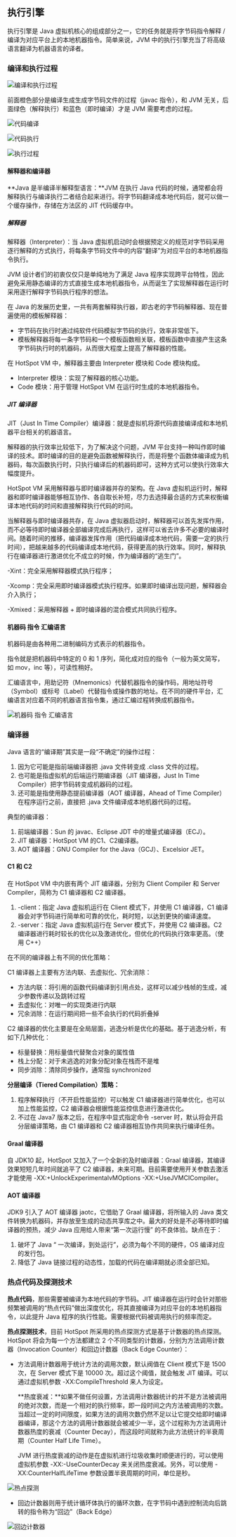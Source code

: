 ## 执行引擎

执行引擎是 Java 虚拟机核心的组成部分之一，它的任务就是将字节码指令解释 / 编译为对应平台上的本地机器指令。简单来说，JVM 中的执行引擎充当了将高级语言翻译为机器语言的译者。



### 编译和执行过程

![编译和执行过程](../images/20210124124521636.png)

前面橙色部分是编译生成生成字节码文件的过程（javac 指令），和 JVM 无关，后面绿色（解释执行）和蓝色（即时编译）才是 JVM 需要考虑的过程。

![代码编译](../images/20210124124652664.png)

![代码执行](../images/20210124124719159.png)

![执行过程](../images/20210124124745395.png)



#### 解释器和编译器

**Java 是半编译半解释型语言：**JVM 在执行 Java 代码的时候，通常都会将解释执行与编译执行二者结合起来进行。将字节码翻译成本地代码后，就可以做一个缓存操作，存储在方法区的 JIT 代码缓存中。



##### 解释器

解释器（Interpreter）：当 Java 虚拟机启动时会根据预定义的规范对字节码采用逐行解释的方式执行，将每条字节码文件中的内容“翻译”为对应平台的本地机器指令执行。

JVM 设计者们的初衷仅仅只是单纯地为了满足 Java 程序实现跨平台特性，因此避免采用静态编译的方式直接生成本地机器指令，从而诞生了实现解释器在运行时采用逐行解释字节码执行程序的想法。

在 Java 的发展历史里，一共有两套解释执行器，即古老的字节码解释器、现在普遍使用的模板解释器：

- 字节码在执行时通过纯软件代码模拟字节码的执行，效率非常低下。
- 模板解释器将每一条字节码和一个模板函数相关联，模板函数中直接产生这条字节码执行时的机器码，从而很大程度上提高了解释器的性能。

在 HotSpot VM 中，解释器主要由 Interpreter 模块和 Code 模块构成。

- Interpreter 模块：实现了解释器的核心功能。
- Code 模块：用于管理 HotSpot VM 在运行时生成的本地机器指令。



##### JIT 编译器

JIT（Just In Time Compiler）编译器：就是虚拟机将源代码直接编译成和本地机器平台相关的机器语言。

解释器的执行效率比较低下，为了解决这个问题，JVM 平台支持一种叫作即时编译的技术。即时编译的目的是避免函数被解释执行，而是将整个函数体编译成为机器码，每次函数执行时，只执行编译后的机器码即可，这种方式可以使执行效率大幅度提升。

HotSpot VM 采用解释器与即时编译器并存的架构。在 Java 虚拟机运行时，解释器和即时编译器能够相互协作、各自取长补短，尽力去选择最合适的方式来权衡编译本地代码的时间和直接解释执行代码的时间。

当解释器与即时编译器共存，在 Java 虚拟器启动时，解释器可以首先发挥作用，而不必等待即时编译器全部编译完成后再执行，这样可以省去许多不必要的编译时间。随着时间的推移，编译器发挥作用（把代码编译成本地代码，需要一定的执行时间），把越来越多的代码编译成本地代码，获得更高的执行效率。同时，解释执行在编译器进行激进优化不成立的时候，作为编译器的“逃生门”。

-Xint：完全采用解释器模式执行程序；

-Xcomp：完全采用即时编译器模式执行程序。如果即时编译出现问题，解释器会介入执行；

-Xmixed：采用解释器 + 即时编译器的混合模式共同执行程序。



#### 机器码 指令 汇编语言

机器码是由各种用二进制编码方式表示的机器指令。

指令就是把机器码中特定的 0 和 1 序列，简化成对应的指令（一般为英文简写，如 mov，inc 等），可读性稍好。

汇编语言中，用助记符（Mnemonics）代替机器指令的操作码，用地址符号（Symbol）或标号（Label）代替指令或操作数的地址。在不同的硬件平台，汇编语言对应着不同的机器语言指令集，通过汇编过程转换成机器指令。

![机器码 指令 汇编语言](../images/20210124125437186.png)



### 编译器

Java 语言的“编译期”其实是一段“不确定”的操作过程：

1. 因为它可能是指前端编译器把 .java 文件转变成 .class 文件的过程。
2. 也可能是指虚拟机的后端运行期编译器（JIT 编译器，Just In Time Compiler）把字节码转变成机器码的过程。
3. 还可能是指使用静态提前编译器（AOT 编译器，Ahead of Time Compiler）在程序运行之前，直接把 .java 文件编译成本地机器代码的过程。

典型的编译器：

1. 前端编译器：Sun 的 javac、Eclipse JDT 中的增量式编译器（ECJ）。
2. JIT 编译器：HotSpot VM 的C1、C2编译器。
3. AOT 编译器：GNU Compiler for the Java（GCJ）、Excelsior JET。



#### C1 和 C2

在 HotSpot VM 中内嵌有两个 JIT 编译器，分别为 Client Compiler 和 Server Compiler，简称为 C1 编译器和 C2 编译器。

1. -client：指定 Java 虚拟机运行在 Client 模式下，并使用 C1 编译器，C1 编译器会对字节码进行简单和可靠的优化，耗时短，以达到更快的编译速度。
2. -server：指定 Java 虚拟机运行在 Server 模式下，并使用 C2 编译器。C2 编译器进行耗时较长的优化以及激进优化，但优化的代码执行效率更高。（使用 C++）

在不同的编译器上有不同的优化策略：

C1 编译器上主要有方法内联、去虚拟化、冗余消除：

- 方法内联：将引用的函数代码编译到引用点处，这样可以减少栈帧的生成，减少参数传递以及跳转过程
- 去虚拟化：对唯一的实现类进行内联
- 冗余消除：在运行期间把一些不会执行的代码折叠掉

C2 编译器的优化主要是在全局层面，逃逸分析是优化的基础。基于逃逸分析，有如下几种优化：

- 标量替换：用标量值代替聚合对象的属性值
- 栈上分配：对于未逃逸的对象分配对象在栈而不是堆
- 同步消除：清除同步操作，通常指 synchronized

**分层编译（Tiered Compilation）策略：**

1. 程序解释执行（不开启性能监控）可以触发 C1 编译器进行简单优化，也可以加上性能监控，C2 编译器会根据性能监控信息进行激进优化。
2. 不过在 Java7 版本之后，在程序中显式指定命令 -server 时，默认将会开启分层编译策略，由 C1 编译器和 C2 编译器相互协作共同来执行编译任务。



#### Graal 编译器

自 JDK10 起，HotSpot 又加入了一个全新的及时编译器：Graal 编译器，其编译效果短短几年时间就追平了 C2 编译器，未来可期。目前需要使用开关参数去激活才能使用 -XX:+UnlockExperimentalvMOptions -XX:+UseJVMCICompiler。



#### AOT 编译器

JDK9 引入了 AOT 编译器 jaotc，它借助了 Graal 编译器，将所输入的 Java 类文件转换为机器码，并存放至生成的动态共享库之中。最大的好处是不必等待即时编译器的预热，减少 Java 应用给人带来“第一次运行慢” 的不良体验。缺点在于：

1. 破坏了 Java “ 一次编译，到处运行”，必须为每个不同的硬件，OS 编译对应的发行包。
2. 降低了 Java 链接过程的动态性，加载的代码在编译期就必须全部已知。



### 热点代码及探测技术

**热点代码**，那些需要被编译为本地代码的字节码。JIT 编译器在运行时会针对那些频繁被调用的“热点代码”做出深度优化，将其直接编译为对应平台的本地机器指令，以此提升 Java 程序的执行性能。需要根据代码被调用执行的频率而定。

**热点探测技术**，目前 HotSpot 所采用的热点探测方式是基于计数器的热点探测。HotSpot 将会为每一个方法都建立 2 个不同类型的计数器，分别为方法调用计数器（Invocation Counter）和回边计数器（Back Edge Counter）：

- 方法调用计数器用于统计方法的调用次数，默认阀值在 Client 模式下是 1500 次，在 Server 模式下是 10000 次。超过这个阈值，就会触发 JIT 编译。可以通过虚拟机参数 -XX:CompileThreshold 来人为设定。

   **热度衰减：**如果不做任何设置，方法调用计数器统计的并不是方法被调用的绝对次数，而是一个相对的执行频率，即一段时间之内方法被调用的次数。当超过一定的时间限度，如果方法的调用次数仍然不足以让它提交给即时编译器编译，那这个方法的调用计数器就会被减少一半，这个过程称为方法调用计数器热度的衰减（Counter Decay），而这段时间就称为此方法统计的半衰周期（Counter Half Life Time）。

  JVM 进行热度衰减的动作是在虚拟机进行垃圾收集时顺便进行的，可以使用虚拟机参数 -XX:-UseCounterDecay 来关闭热度衰减。另外，可以使用 -XX:CounterHalfLifeTime 参数设置半衰周期的时间，单位是秒。

![热点探测](../images/20210124131707039.png)

- 回边计数器则用于统计循环体执行的循环次数，在字节码中遇到控制流向后跳转的指令称为“回边”（Back Edge）

![回边计数器](../images/20210124132347792.png)


